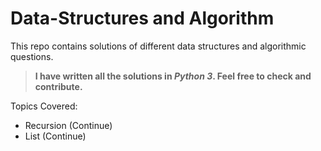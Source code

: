 # Data-Structures and Algorithm

This repo contains solutions of different data structures and algorithmic questions.

> **I have written all the solutions in _Python 3_. Feel free to check and contribute.**

Topics Covered:

- Recursion (Continue)
- List (Continue)
